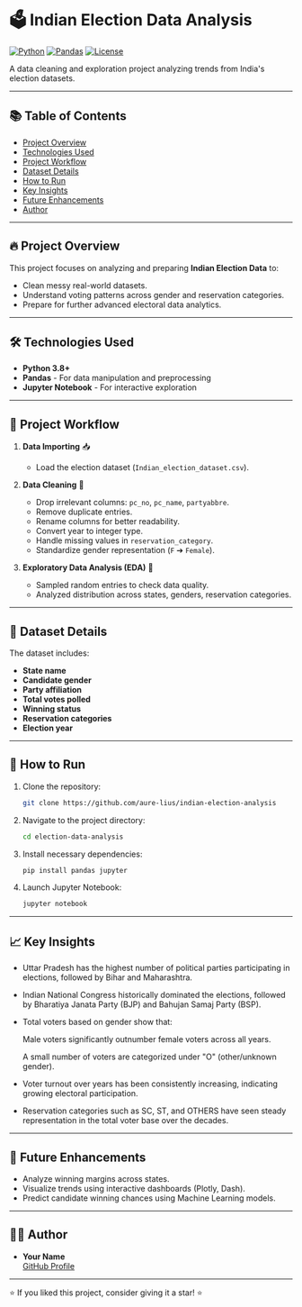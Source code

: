 # 🗳️ Indian Election Data Analysis

[![Python](https://img.shields.io/badge/Python-3.8%2B-blue.svg)](https://www.python.org/) 
[![Pandas](https://img.shields.io/badge/Pandas-Data%20Manipulation-green)](https://pandas.pydata.org/) 
[![License](https://img.shields.io/badge/License-MIT-yellow.svg)](LICENSE)

A data cleaning and exploration project analyzing trends from India's election datasets.

---

## 📚 Table of Contents

- [Project Overview](#-project-overview)
- [Technologies Used](#-technologies-used)
- [Project Workflow](#-project-workflow)
- [Dataset Details](#-dataset-details)
- [How to Run](#-how-to-run)
- [Key Insights](#-key-insights)
- [Future Enhancements](#-future-enhancements)
- [Author](#-author)

---

## 🔥 Project Overview

This project focuses on analyzing and preparing **Indian Election Data** to:
- Clean messy real-world datasets.
- Understand voting patterns across gender and reservation categories.
- Prepare for further advanced electoral data analytics.

---

## 🛠️ Technologies Used

- **Python 3.8+**
- **Pandas** - For data manipulation and preprocessing
- **Jupyter Notebook** - For interactive exploration

---

## 🧩 Project Workflow

1. **Data Importing** 📥
   - Load the election dataset (`Indian_election_dataset.csv`).

2. **Data Cleaning** 🧹
   - Drop irrelevant columns: `pc_no`, `pc_name`, `partyabbre`.
   - Remove duplicate entries.
   - Rename columns for better readability.
   - Convert year to integer type.
   - Handle missing values in `reservation_category`.
   - Standardize gender representation (`F` ➔ `Female`).

3. **Exploratory Data Analysis (EDA)** 🔎
   - Sampled random entries to check data quality.
   - Analyzed distribution across states, genders, reservation categories.

---

## 📁 Dataset Details

The dataset includes:
- **State name**
- **Candidate gender**
- **Party affiliation**
- **Total votes polled**
- **Winning status**
- **Reservation categories**
- **Election year**

---

## 🚀 How to Run

1. Clone the repository:
   ```bash
   git clone https://github.com/aure-lius/indian-election-analysis
   ```

2. Navigate to the project directory:
   ```bash
   cd election-data-analysis
   ```

3. Install necessary dependencies:
   ```bash
   pip install pandas jupyter
   ```

4. Launch Jupyter Notebook:
   ```bash
   jupyter notebook
   ```

---

## 📈 Key Insights

- Uttar Pradesh has the highest number of political parties participating in elections, followed by Bihar and Maharashtra.

- Indian National Congress historically dominated the elections, followed by Bharatiya Janata Party (BJP) and Bahujan Samaj Party (BSP).

- Total voters based on gender show that:

    Male voters significantly outnumber female voters across all years.

    A small number of voters are categorized under "O" (other/unknown gender).

- Voter turnout over years has been consistently increasing, indicating growing electoral participation.

- Reservation categories such as SC, ST, and OTHERS have seen steady representation in the total voter base over the decades.

---

## 🎯 Future Enhancements

- Analyze winning margins across states.
- Visualize trends using interactive dashboards (Plotly, Dash).
- Predict candidate winning chances using Machine Learning models.

---

## 👩‍💻 Author

- **Your Name**  
  [GitHub Profile](https://github.com/aure-lius)

---

⭐ If you liked this project, consider giving it a star! ⭐